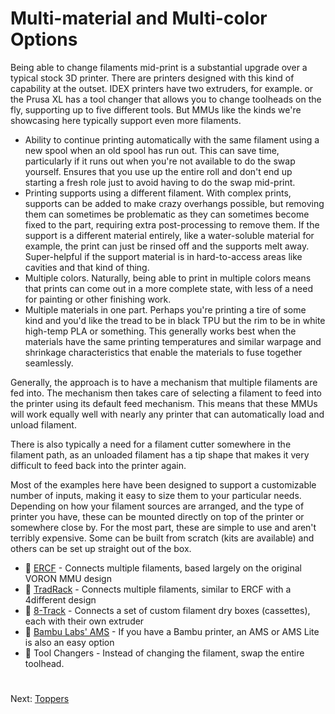 # Multi-material and Multi-color Options
Being able to change filaments mid-print is a substantial upgrade over a typical stock 3D printer. There are printers designed with this kind of capability at the outset. IDEX printers have two extruders, for example. or the Prusa XL has a tool changer that allows you to change toolheads on the fly, supporting up to five different tools. But MMUs like the kinds we're showcasing here typically support even more filaments.

- Ability to continue printing automatically with the same filament using a new spool when an old spool has run out. This can save time, particularly if it runs out when you're not available to do the swap yourself. Ensures that you use up the entire roll and don't end up starting a fresh role just to avoid having to do the swap mid-print.
- Printing supports using a different filament. With complex prints, supports can be added to make crazy overhangs possible, but removing them can sometimes be problematic as they can sometimes become fixed to the part, requiring extra post-processing to remove them. If the support is a different material entirely, like a water-soluble material for example, the print can just be rinsed off and the supports melt away. Super-helpful if the support material is in hard-to-access areas like cavities and that kind of thing.
- Multiple colors. Naturally, being able to print in multiple colors means that prints can come out in a more complete state, with less of a need for painting or other finishing work.
- Multiple materials in one part. Perhaps you're printing a tire of some kind and you'd like the tread to be in black TPU but the rim to be in white high-temp PLA or something. This generally works best when the materials have the same printing temperatures and similar warpage and shrinkage characteristics that enable the materials to fuse together seamlessly.

Generally, the approach is to have a mechanism that multiple filaments are fed into. The mechanism then takes care of selecting a filament to feed into the printer using its default feed mechanism. This means that these MMUs will work equally well with nearly any printer that can automatically load and unload filament. 

There is also typically a need for a filament cutter somewhere in the filament path, as an unloaded filament has a tip shape that makes it very difficult to feed back into the printer again. 

Most of the examples here have been designed to support a customizable number of inputs, making it easy to size them to your particular needs. Depending on how your filament sources are arranged, and the type of printer you have, these can be mounted directly on top of the printer or somewhere close by. For the most part, these are simple to use and aren't terribly expensive. Some can be built from scratch (kits are available) and others can be set up straight out of the box.

- 🔨 [ERCF](https://github.com/500Foods/WelcomeToTroodon/blob/main/docs/level_2/ercf.md) - Connects multiple filaments, based largely on the original VORON MMU design
- 🔨 [TradRack](https://github.com/500Foods/WelcomeToTroodon/blob/main/docs/level_2/tradrack.md) - Connects multiple filaments, similar to ERCF with a 4different design
- 🔨 [8-Track](https://github.com/500Foods/WelcomeToTroodon/blob/main/docs/level_2/8track.md) - Connects a set of custom filament dry boxes (cassettes), each with their own extruder
- 🔨 [Bambu Labs' AMS](https://github.com/500Foods/WelcomeToTroodon/blob/main/docs/level_2/ams.md) - If you have a Bambu printer, an AMS or AMS Lite is also an easy option
- 🔨 Tool Changers - Instead of changing the filament, swap the entire toolhead. 

#
Next: [Toppers](https://github.com/500Foods/WelcomeToTroodon/blob/main/docs/level_2/toppers.md)
